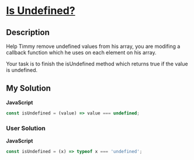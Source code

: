 # [Is Undefined?](https://www.codewars.com/kata/564a6486c2070faee6000011)

## Description

Help Timmy remove undefined values from his array, you are modifing a callback function which he uses on each element on his array.

Your task is to finish the isUndefined method which returns true if the value is undefined.

## My Solution

**JavaScript**

```js
const isUndefined = (value) => value === undefined;
```

### User Solution

**JavaScript**

```js
const isUndefined = (x) => typeof x === 'undefined';
```
